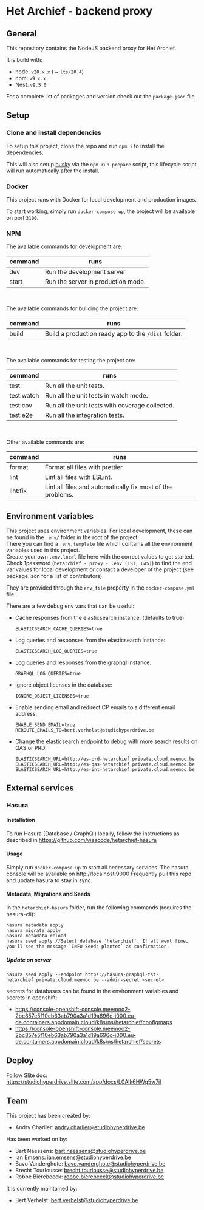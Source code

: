 # Het Archief - backend proxy

## General

This repository contains the NodeJS backend proxy for Het Archief.

It is build with:

- node: `v20.x.x` ( ~ `lts/20.4`)
- npm: `v9.x.x`
- Nest: `v9.5.0`

For a complete list of packages and version check out the `package.json` file.

## Setup

### Clone and install dependencies

To setup this project, clone the repo and run `npm i` to install the dependencies.

This will also setup [husky](https://github.com/typicode/husky) via the `npm run prepare` script,
this lifecycle script will run automatically after the install.

### Docker

This project runs with Docker for local development and production images.

To start working, simply run `docker-compose up`, the project will be available on port `3100`.

### NPM

The available commands for development are:

| command | runs                               |
|---------|------------------------------------|
| dev     | Run the development server         |
| start   | Run the server in production mode. |

<br>

The available commands for building the project are:

| command | runs                                                |
|---------|-----------------------------------------------------|
| build   | Build a production ready app to the `/dist` folder. |

<br>

The available commands for testing the project are:

| command    | runs                                            |
|------------|-------------------------------------------------|
| test       | Run all the unit tests.                         |
| test:watch | Run all the unit tests in watch mode.           |
| test:cov   | Run all the unit tests with coverage collected. |
| test:e2e   | Run all the integration tests.                  |

<br>

Other available commands are:

| command  | runs                                                       |
|----------|------------------------------------------------------------|
| format   | Format all files with prettier.                            |
| lint     | Lint all files with ESLint.                                |
| lint:fix | Lint all files and automatically fix most of the problems. |

## Environment variables

This project uses environment variables. For local development, these can be found in the `.env/`
folder in the root of the project.  
There you can find a `.env.template` file which contains all the environment variables used in this
project.  
Create your own `.env.local` file here with the correct values to get started. Check 1password (`hetarchief - proxy - .env (TST, QAS)`)
to find the end var values for local development or contact
a developer of the project (see package.json for a list of contributors).

They are provided through the `env_file` property in the `docker-compose.yml` file.

There are a few debug env vars that can be useful:

- Cache responses from the elasticsearch instance: (defaults to true)

  ```
  ELASTICSEARCH_CACHE_QUERIES=true
  ```

- Log queries and responses from the elasticsearch instance:

  ```
  ELASTICSEARCH_LOG_QUERIES=true
  ```

- Log queries and responses from the graphql instance:

  ```
  GRAPHQL_LOG_QUERIES=true
  ```

- Ignore object licenses in the database:

  ```
  IGNORE_OBJECT_LICENSES=true
  ```

- Enable sending email and redirect CP emails to a different email address:

  ```
  ENABLE_SEND_EMAIL=true
  REROUTE_EMAILS_TO=bert.verhelst@studiohyperdrive.be
  ```

- Change the elasticsearch endpoint to debug with more search results on QAS or PRD:
  ```
  ELASTICSEARCH_URL=http://es-prd-hetarchief.private.cloud.meemoo.be
  ELASTICSEARCH_URL=http://es-qas-hetarchief.private.cloud.meemoo.be
  ELASTICSEARCH_URL=http://es-int-hetarchief.private.cloud.meemoo.be
  ```

## External services

### Hasura

#### Installation

To run Hasura (Database / GraphQl) locally, follow the instructions as described in https://github.com/viaacode/hetarchief-hasura

#### Usage

Simply run `docker-compose up` to start all necessary services. The hasura console will be available on http://localhost:9000
Frequently pull this repo and update hasura to stay in sync.

#### Metadata, Migrations and Seeds

In the `hetarchief-hasura` folder, run the following commands (requires the hasura-cli):

```
hasura metadata apply
hasura migrate apply
hasura metadata reload
hasura seed apply //Select database 'hetarchief'. If all went fine, you'll see the message `INFO Seeds planted` as confirmation.
```

##### Update on server

```
hasura seed apply --endpoint https://hasura-graphql-tst-hetarchief.private.cloud.meemoo.be --admin-secret <secret>
```

secrets for databases can be found in the environment variables and secrets in openshift:

- https://console-openshift-console.meemoo2-2bc857e5f10eb63ab790a3a1d19a696c-i000.eu-de.containers.appdomain.cloud/k8s/ns/hetarchief/configmaps
- https://console-openshift-console.meemoo2-2bc857e5f10eb63ab790a3a1d19a696c-i000.eu-de.containers.appdomain.cloud/k8s/ns/hetarchief/secrets

## Deploy

Follow Slite doc: https://studiohyperdrive.slite.com/app/docs/L0Alk6HWq5w7il

## Team

This project has been created by:

- Andry Charlier: andry.charlier@studiohyperdrive.be

Has been worked on by:

- Bart Naessens: bart.naessens@studiohyperdrive.be
- Ian Emsens: ian.emsens@studiohyperdrive.be
- Bavo Vanderghote: bavo.vanderghote@studiohyperdrive.be
- Brecht Tourlousse: brecht.tourlousse@studiohyperdrive.be
- Robbe Bierebeeck: robbe.bierebeeck@studiohyperdrive.be

It is currently maintained by:

- Bert Verhelst: bert.verhelst@studiohyperdrive.be

